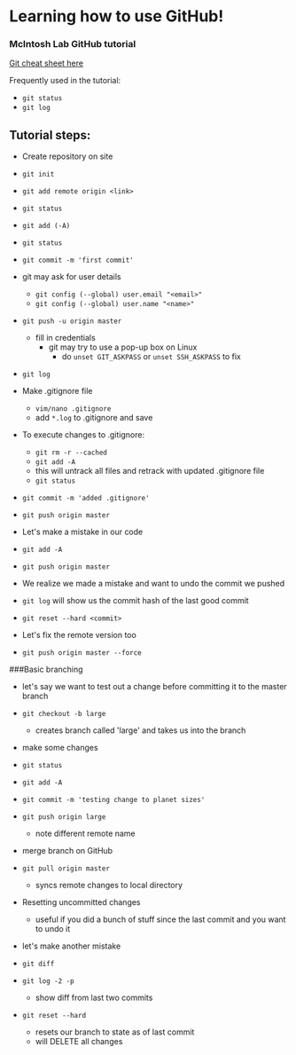 # Learning how to use GitHub!

### McIntosh Lab GitHub tutorial


[Git cheat sheet here](https://www.atlassian.com/git/tutorials/atlassian-git-cheatsheet)

Frequently used in the tutorial:
* `git status`
* `git log`

## Tutorial steps:

* Create repository on site

* `git init`

* `git add remote origin <link>`

* `git status`

* `git add (-A)`

* `git status`

* `git commit -m 'first commit'`

* git may ask for user details
  * `git config (--global) user.email "<email>"`
  * `git config (--global) user.name "<name>"`

* `git push -u origin master`
  * fill in credentials
    * git may try to use a pop-up box on Linux
      * do `unset GIT_ASKPASS` or `unset SSH_ASKPASS` to fix

* `git log`

* Make .gitignore file
  * `vim/nano .gitignore`
  * add `*.log` to .gitignore and save

* To execute changes to .gitignore:
  * `git rm -r --cached`
  * `git add -A`
  * this will untrack all files and retrack with updated .gitignore file
  * `git status`

* `git commit -m 'added .gitignore'`
* `git push origin master`

* Let's make a mistake in our code
* `git add -A`
* `git push origin master`

* We realize we made a mistake and want to undo the commit we pushed
* `git log` will show us the commit hash of the last good commit
* `git reset --hard <commit>`

* Let's fix the remote version too
* `git push origin master --force`

###Basic branching

* let's say we want to test out a change before committing it to the master branch

* `git checkout -b large`
  * creates branch called 'large' and takes us into the branch

* make some changes

* `git status`
* `git add -A`
* `git commit -m 'testing change to planet sizes'`
* `git push origin large`
  * note different remote name

* merge branch on GitHub

* `git pull origin master`
  * syncs remote changes to local directory

* Resetting uncommitted changes
  * useful if you did a bunch of stuff since the last commit and you want to undo it

* let's make another mistake

* `git diff`

* `git log -2 -p`
  * show diff from last two commits

* `git reset --hard`
  * resets our branch to state as of last commit
  * will DELETE all changes

